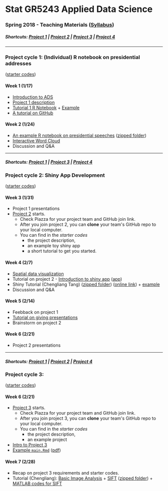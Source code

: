 # Stat GR5243 Applied Data Science
### Spring 2018 - Teaching Materials ([Syllabus](/CourseInfo/G5243_Spring_2018_ADS.md))

##### Shortcuts: [Project 1](#project-cycle-1-individual-r-notebook-on-presidential-addresses) | [Project 2](#project-cycle-2-shiny-app-development) | [Project 3](#project-cycle-3-predictive-modeling) | [Project 4](#project-cycle-4-algorithm-implementation-and-evaluation)
----
### Project cycle 1: (Individual) R notebook on presidential addresses 
([starter codes](/Projects_StarterCodes/Project1-RNotebook))
#### Week 1 (1/17)
+ [Introduction to ADS](Tutorials/wk1-Intro.pdf)
+ [Project 1 description](Projects_StarterCodes/Project1-RNotebook/doc/Proj1_desc.md)
+ [Tutorial 1 R Notebook](https://cdn.rawgit.com/TZstatsADS/ADS_Teaching/04f772cb/Tutorials/tutorial_rnotebook.html) + [Example](https://github.com/TZstatsADS/Fall2016-proj1-grp7)
+ [A tutorial on GitHub](Tutorials/wk1-GitHub_simplified)

#### Week 2 (1/24)
+ [An example R notebook on presidential speeches](Tutorials/wk2-TextMining) ([zipped folder](Tutorials/wk2-TextMining.zip))
+ [Interactive Word Cloud](Tutorials/wk2-TextMining/doc/InteractiveWordCloud.Rmd)
+ Discussion and Q&A

----
##### Shortcuts: [Project 1](#project-cycle-1-individual-r-notebook-on-presidential-addresses) | [Project 3](#project-cycle-3-predictive-modeling) | [Project 4](#project-cycle-4-algorithm-implementation-and-evaluation)

### Project cycle 2: Shiny App Development
([starter codes](/Projects_StarterCodes/Project2_OpenData))
#### Week 3 (1/31)
+ Project 1 presentations
+ [Project 2](Projects_StarterCodes/Project2_OpenData/doc/project2_desc.md) starts.
  + Check Piazza for your project team and GitHub join link.
  + After you join project 2, you can **clone** your team's GitHub repo to your local computer. 
  + You can find in the *starter codes* 
    + the project description, 
    + an example toy shiny app 
    + a short tutorial to get you started.

#### Week 4 (2/7)
+ [Spatial data visualization](Tutorials/wk4-DataVis.pdf)
+ Tutorial on project 2 - [Introduction to shiny app](https://cdn.rawgit.com/TZstatsADS/ADS_Teaching/2551e1df/Projects_startercodes/Project2_OpenData/doc/Tutorial2.html) ([app](Projects_StarterCodes/Project2_OpenData/app/))
+ Shiny Tutorial (Chengliang Tang) ([zipped folder](https://github.com/TZstatsADS/ADS_Teaching/blob/master/Tutorials/wk4-Shiny_tutorial.zip)) ([online link](https://chengliangtang.shinyapps.io/shiny_tutorial_2017fall/)) + [example](https://github.com/TZstatsADS/ADS_Teaching/blob/master/Tutorials/wk4-shiny-example.zip)
+ Discussion and Q&A

#### Week 5 (2/14)
+ Feebback on project 1
+ [Tutorial on giving presentations](https://github.com/TZstatsADS/ADS_Teaching/blob/master/Tutorials/MakingPresentation.pdf)
+ Brainstorm on project 2

#### Week 6 (2/21)
+ Project 2 presentations

----
##### Shortcuts: [Project 1](#project-cycle-1-individual-r-notebook-on-presidential-addresses) | [Project 2](#project-cycle-2-shiny-app-development) | [Project 4](#project-cycle-4-algorithm-implementation-and-evaluation)

### Project cycle 3: 
([starter codes](Projects_StarterCodes/Project3_PoodleKFC))

#### Week 6 (2/21)
+ [Project 3](Projects_StarterCodes/Project3_PoodleKFC/doc/project3_desc.md) starts.
  + Check Piazza for your project team and GitHub join link.
  + After you join project 3, you can **clone** your team's GitHub repo to your local computer. 
  + You can find in the *starter codes* 
    + the project description, 
    + an example project 
+ [Intro to Project 3](Tutorials/wk6-Project_evaluation.pdf) 
+ [Example `main.Rmd`](Projects_StarterCodes/Project3_PoodleKFC/doc/main.Rmd) ([pdf](Projects_StarterCodes/Project3_PoodleKFC/doc/main.pdf))

#### Week 7 (2/28)
+ Recap on project 3 requirements and starter codes.
+ Tutorial (Chengliang): [Basic Image Analysis](https://cdn.rawgit.com/TZstatsADS/ADS_Teaching/eda5671a/Tutorials/wk7-Image%20Analysis/EBImage/image_analysis.html) + [SIFT](https://cdn.rawgit.com/TZstatsADS/ADS_Teaching/17cda16a/Tutorials/wk7-Image%20Analysis/EBImage%26SIFT/advanced_image_analysis.html) ([zipped folder](/Tutorials/wk7-Image%20Analysis.zip)) + [MATLAB codes for SIFT](https://github.com/TZstatsADS/ADS_Teaching/blob/master/Tutorials/wk7-Image%20Analysis/MATLAB_sift.zip)
